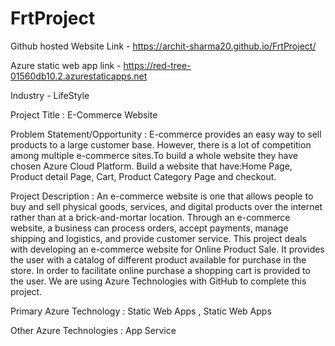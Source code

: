 # FrtProject

Github hosted Website Link - https://archit-sharma20.github.io/FrtProject/

Azure static web app link - https://red-tree-01560db10.2.azurestaticapps.net

Industry - LifeStyle

Project Title : E-Commerce Website 

Problem Statement/Opportunity : E-commerce provides an easy way to sell products to a large customer base. 
However, there is a lot of competition among multiple e-commerce sites.To build a whole website they have chosen Azure 
Cloud Platform. Build a website that have:Home Page, Product detail Page, Cart, Product Category Page and checkout.


Project Description : An e-commerce website is one that allows people to buy and sell physical goods,
services, and digital products over the internet rather than at a brick-and-mortar location. 
Through an e-commerce website, a business can process orders, accept payments, manage shipping and logistics, 
and provide customer service.  This project deals with developing an e-commerce website for Online Product Sale.
It provides the user with a catalog of different product available for purchase in the store. 
In order to facilitate online purchase a shopping cart is provided to the user. We are using Azure 
Technologies with GitHub to complete this project.


Primary Azure Technology : Static Web Apps , Static Web Apps 

Other Azure Technologies : App Service
